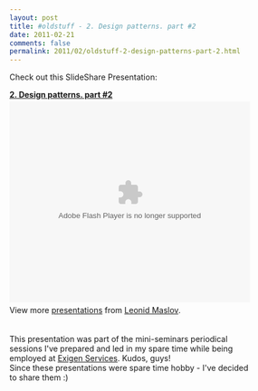 ```yaml
---
layout: post
title: #oldstuff - 2. Design patterns. part #2
date: 2011-02-21
comments: false
permalink: 2011/02/oldstuff-2-design-patterns-part-2.html
---
```


Check out this SlideShare Presentation: <br /><div id="__ss_7002464" style="width: 425px;"><strong style="display: block; margin: 12px 0 4px;"><a href="http://www.slideshare.net/leonidmaslov/design-patterns-seriespresentation2" title="2. Design patterns. part #2">2. Design patterns. part #2</a></strong><object height="355" id="__sse7002464" width="425"><param name="movie" value="http://static.slidesharecdn.com/swf/ssplayer2.swf?doc=designpatternsseriespresentation2-110221142615-phpapp01&stripped_title=design-patterns-seriespresentation2&userName=leonidmaslov" /><param name="allowFullScreen" value="true"/><param name="allowScriptAccess" value="always"/><embed name="__sse7002464" src="http://static.slidesharecdn.com/swf/ssplayer2.swf?doc=designpatternsseriespresentation2-110221142615-phpapp01&stripped_title=design-patterns-seriespresentation2&userName=leonidmaslov" type="application/x-shockwave-flash" allowscriptaccess="always" allowfullscreen="true" width="425" height="355"></embed></object><br /><div style="padding: 5px 0 12px;">View more <a href="http://www.slideshare.net/">presentations</a> from <a href="http://www.slideshare.net/leonidmaslov">Leonid Maslov</a>.<br /><br /><br /><div style="margin-bottom: 0px; margin-left: 0px; margin-right: 0px; margin-top: 0px;">This presentation was part of the mini-seminars periodical sessions I've prepared and led in my spare time while being employed at&nbsp;<a href="http://www.exigenservices.lv/">Exigen Services</a>. Kudos, guys!&nbsp;</div><div style="margin-bottom: 0px; margin-left: 0px; margin-right: 0px; margin-top: 0px;">Since these presentations were spare time hobby - I've decided to share them :)&nbsp;</div></div></div>
